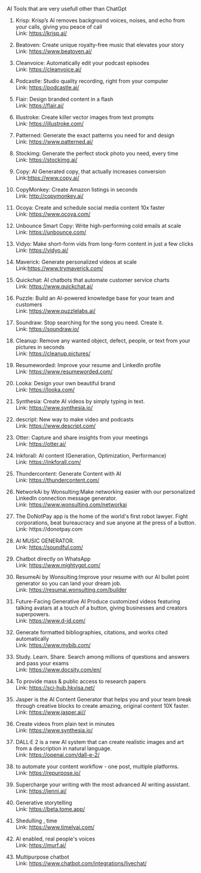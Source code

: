 <p class="has-line-data" data-line-start="1" data-line-end="2">AI Tools that are very usefull other than ChatGpt</p>
<ol>
<li class="has-line-data" data-line-start="3" data-line-end="6">
<p class="has-line-data" data-line-start="3" data-line-end="5">Krisp: Krisp’s AI removes background voices, noises, and echo from your calls, giving you peace of call<br>
Link: <a href="https://krisp.ai/">https://krisp.ai/</a></p>
</li>
<li class="has-line-data" data-line-start="6" data-line-end="9">
<p class="has-line-data" data-line-start="6" data-line-end="8">Beatoven: Create unique royalty-free music that elevates your story<br>
Link: <a href="https://www.beatoven.ai/">https://www.beatoven.ai/</a></p>
</li>
<li class="has-line-data" data-line-start="9" data-line-end="12">
<p class="has-line-data" data-line-start="9" data-line-end="11">Cleanvoice: Automatically edit your podcast episodes<br>
Link: <a href="https://cleanvoice.ai/">https://cleanvoice.ai/</a></p>
</li>
<li class="has-line-data" data-line-start="12" data-line-end="15">
<p class="has-line-data" data-line-start="12" data-line-end="14">Podcastle: Studio quality recording, right from your computer<br>
Link: <a href="https://podcastle.ai/">https://podcastle.ai/</a></p>
</li>
<li class="has-line-data" data-line-start="15" data-line-end="18">
<p class="has-line-data" data-line-start="15" data-line-end="17">Flair: Design branded content in a flash<br>
Link: <a href="https://flair.ai/">https://flair.ai/</a></p>
</li>
<li class="has-line-data" data-line-start="18" data-line-end="21">
<p class="has-line-data" data-line-start="18" data-line-end="20">Illustroke: Create killer vector images from text prompts<br>
Link: <a href="https://illustroke.com/">https://illustroke.com/</a></p>
</li>
<li class="has-line-data" data-line-start="21" data-line-end="24">
<p class="has-line-data" data-line-start="21" data-line-end="23">Patterned: Generate the exact patterns you need for and design<br>
Link: <a href="https://www.patterned.ai/">https://www.patterned.ai/</a></p>
</li>
<li class="has-line-data" data-line-start="24" data-line-end="27">
<p class="has-line-data" data-line-start="24" data-line-end="26">Stockimg: Generate the perfect stock photo you need, every time<br>
Link: <a href="https://stockimg.ai/">https://stockimg.ai/</a></p>
</li>
<li class="has-line-data" data-line-start="27" data-line-end="30">
<p class="has-line-data" data-line-start="27" data-line-end="29">Copy: AI Generated copy, that actually increases conversion<br>
Link:<a href="https://www.copy.ai/">https://www.copy.ai/</a></p>
</li>
<li class="has-line-data" data-line-start="30" data-line-end="33">
<p class="has-line-data" data-line-start="30" data-line-end="32">CopyMonkey: Create Amazon listings in seconds<br>
Link: <a href="http://copymonkey.ai/">http://copymonkey.ai/</a></p>
</li>
<li class="has-line-data" data-line-start="33" data-line-end="36">
<p class="has-line-data" data-line-start="33" data-line-end="35">Ocoya: Create and schedule social media content 10x faster<br>
Link: <a href="https://www.ocoya.com/">https://www.ocoya.com/</a></p>
</li>
<li class="has-line-data" data-line-start="36" data-line-end="39">
<p class="has-line-data" data-line-start="36" data-line-end="38">Unbounce Smart Copy: Write high-performing cold emails at scale<br>
Link: <a href="https://unbounce.com/">https://unbounce.com/</a></p>
</li>
<li class="has-line-data" data-line-start="39" data-line-end="42">
<p class="has-line-data" data-line-start="39" data-line-end="41">Vidyo: Make short-form vids from long-form content in just a few clicks<br>
Link: <a href="https://vidyo.ai/">https://vidyo.ai/</a></p>
</li>
<li class="has-line-data" data-line-start="42" data-line-end="45">
<p class="has-line-data" data-line-start="42" data-line-end="44">Maverick: Generate personalized videos at scale<br>
Link:<a href="https://www.trymaverick.com/">https://www.trymaverick.com/</a></p>
</li>
<li class="has-line-data" data-line-start="45" data-line-end="48">
<p class="has-line-data" data-line-start="45" data-line-end="47">Quickchat: AI chatbots that automate customer service charts<br>
Link: <a href="https://www.quickchat.ai/">https://www.quickchat.ai/</a></p>
</li>
<li class="has-line-data" data-line-start="48" data-line-end="51">
<p class="has-line-data" data-line-start="48" data-line-end="50">Puzzle: Build an AI-powered knowledge base for your team and customers<br>
Link: <a href="https://www.puzzlelabs.ai/">https://www.puzzlelabs.ai/</a></p>
</li>
<li class="has-line-data" data-line-start="51" data-line-end="54">
<p class="has-line-data" data-line-start="51" data-line-end="53">Soundraw: Stop searching for the song you need. Create it.<br>
Link: <a href="https://soundraw.io/">https://soundraw.io/</a></p>
</li>
<li class="has-line-data" data-line-start="54" data-line-end="57">
<p class="has-line-data" data-line-start="54" data-line-end="56">Cleanup: Remove any wanted object, defect, people, or text from your pictures in seconds<br>
Link: <a href="https://cleanup.pictures/">https://cleanup.pictures/</a></p>
</li>
<li class="has-line-data" data-line-start="57" data-line-end="60">
<p class="has-line-data" data-line-start="57" data-line-end="59">Resumeworded: Improve your resume and LinkedIn profile<br>
Link:  <a href="https://www.resumeworded.com/">https://www.resumeworded.com/</a></p>
</li>
<li class="has-line-data" data-line-start="60" data-line-end="63">
<p class="has-line-data" data-line-start="60" data-line-end="62">Looka: Design your own beautiful brand<br>
Link: <a href="https://looka.com/">https://looka.com/</a></p>
</li>
<!-- <li class="has-line-data" data-line-start="63" data-line-end="66">
<p class="has-line-data" data-line-start="63" data-line-end="65">theresanaiforthat: Comprehensive database of AIs available for every task<br>
Link: <a href="https://lnkd.in/dKhqaaF3">https://lnkd.in/dKhqaaF3</a></p>
</li> -->
<li class="has-line-data" data-line-start="66" data-line-end="69">
<p class="has-line-data" data-line-start="66" data-line-end="68">Synthesia: Create AI videos by simply typing in text.<br>
Link: <a href="https://www.synthesia.io/">https://www.synthesia.io/</a></p>
</li>
<li class="has-line-data" data-line-start="69" data-line-end="72">
<p class="has-line-data" data-line-start="69" data-line-end="71">descript: New way to make video and podcasts<br>
Link: <a href="https://www.descript.com/">https://www.descript.com/</a></p>
</li>
<li class="has-line-data" data-line-start="72" data-line-end="75">
<p class="has-line-data" data-line-start="72" data-line-end="74">Otter: Capture and share insights from your meetings<br>
Link: <a href="https://otter.ai/">https://otter.ai/</a></p>
</li>
<li class="has-line-data" data-line-start="75" data-line-end="78">
<p class="has-line-data" data-line-start="75" data-line-end="77">Inkforall: AI content (Generation, Optimization, Performance)<br>
Link: <a href="https://inkforall.com/">https://inkforall.com/</a></p>
</li>
<li class="has-line-data" data-line-start="78" data-line-end="80">
<p class="has-line-data" data-line-start="78" data-line-end="80">Thundercontent: Generate Content with AI<br>
Link: <a href="https://thundercontent.com/">https://thundercontent.com/</a></p>
</li>

<li class="has-line-data" data-line-start="81" data-line-end="83">
<p class="has-line-data" data-line-start="81" data-line-end="83">NetworkAi by Wonsulting:Make networking easier with our personalized LinkedIn connection message generator.<br>
Link: <a href="https://www.wonsulting.com/networkai">https://www.wonsulting.com/networkai</a></p>
</li>

<li class="has-line-data" data-line-start="84" data-line-end="87">
<p class="has-line-data" data-line-start="84" data-line-end="87">The DoNotPay app is the home of the world's first robot lawyer. Fight corporations, beat bureaucracy and sue anyone at the press of a button.<br>
Link: <a href="https://donotpay.com"></a>https://donotpay.com</p>
</li>

<li class="has-line-data" data-line-start="87" data-line-end="90">
<p class="has-line-data" data-line-start="87" data-line-end="90">AI MUSIC GENERATOR.<br>
Link: <a href="https://soundful.com/">https://soundful.com/</a></p>
</li>

<li class="has-line-data" data-line-start="90" data-line-end="93">
<p class="has-line-data" data-line-start="90" data-line-end="93">Chatbot directly on
WhatsApp<br>
Link: <a href="https://www.mightygpt.com/">https://www.mightygpt.com/</a></p>
</li>

<li class="has-line-data" data-line-start="93" data-line-end="96">
<p class="has-line-data" data-line-start="93" data-line-end="96">ResumeAi by Wonsulting:Improve your resume with our AI bullet point generator so you can land your dream job.<br>
Link: <a href="https://www.wonsulting.com/networkai">https://resumai.wonsulting.com/builder</a></p>
</li>

<li class="has-line-data" data-line-start="96" data-line-end="99">
<p class="has-line-data" data-line-start="96" data-line-end="99">Future-Facing
Generative AI
Produce customized videos featuring talking avatars at a touch of a button, giving businesses and creators superpowers.

<br>
Link: <a href="https://www.d-id.com/">https://www.d-id.com/</a></p>
</li>

<li class="has-line-data" data-line-start="99" data-line-end="102">
<p class="has-line-data" data-line-start="99" data-line-end="102">Generate formatted bibliographies, citations, and works cited automatically<br>
Link: <a href="https://www.mybib.com/">https://www.mybib.com/</a></p>
</li>

<li class="has-line-data" data-line-start="102" data-line-end="105">
<p class="has-line-data" data-line-start="102" data-line-end="105">
Study. Learn. Share.
Search among millions of questions and answers and pass your exams
<br>
Link: <a href="https://www.docsity.com/en/">https://www.docsity.com/en/</a></p>
</li>

<li class="has-line-data" data-line-start="105" data-line-end="108">
<p class="has-line-data" data-line-start="105" data-line-end="108">
To provide mass & public access to research papers
<br>
Link: <a href="https://sci-hub.hkvisa.net/">https://sci-hub.hkvisa.net/</a></p>
</li>

<li class="has-line-data" data-line-start="108" data-line-end="111">
<p class="has-line-data" data-line-start="108" data-line-end="111">
Jasper is the AI Content Generator that helps you and your team break through creative blocks to create amazing, original content 10X faster.
<br>
Link: <a href="https://www.jasper.ai/">https://www.jasper.ai//</a></p>
</li>

<li class="has-line-data" data-line-start="111" data-line-end="114">
<p class="has-line-data" data-line-start="111" data-line-end="114">
Create videos from plain text in minutes

<br>
Link: <a href="https://www.synthesia.io/">https://www.synthesia.io/</a></p>
</li>

<li class="has-line-data" data-line-start="114" data-line-end="117">
<p class="has-line-data" data-line-start="114" data-line-end="117">
DALL·E 2 is a new AI system that can create realistic images and art from a description in natural language.
<br>
Link: <a href="https://openai.com/dall-e-2/">https://openai.com/dall-e-2/</a></p>
</li>

<li class="has-line-data" data-line-start="117" data-line-end="120">
<p class="has-line-data" data-line-start="117" data-line-end="120">
to automate your content workflow - one post, multiple platforms.
<br>
Link: <a href="https://repurpose.io/">https://repurpose.io/</a></p>
</li>

<li class="has-line-data" data-line-start="120" data-line-end="123">
<p class="has-line-data" data-line-start="120" data-line-end="123">
Supercharge your writing with the most advanced AI writing assistant.
<br>
Link: <a href="https://jenni.ai/">https://jenni.ai/</a></p>
</li>

<li class="has-line-data" data-line-start="123" data-line-end="126">
<p class="has-line-data" data-line-start="123" data-line-end="126">
Generative storytelling

<br>
Link: <a href="https://beta.tome.app/">https://beta.tome.app/</a></p>
</li>

<li class="has-line-data" data-line-start="126" data-line-end="129">
<p class="has-line-data" data-line-start="126" data-line-end="129">
Shedulling , time
<br>
Link: <a href="https://www.timelyai.com/">https://www.timelyai.com/</a></p>
</li>

<li class="has-line-data" data-line-start="129" data-line-end="132">
<p class="has-line-data" data-line-start="129" data-line-end="132">AI enabled, real people's voices
<br>
Link: <a href="https://murf.ai/">https://murf.ai/</a></p>
</li>

<li class="has-line-data" data-line-start="132" data-line-end="135">
<p class="has-line-data" data-line-start="132" data-line-end="135">
Multipurpose chatbot
<br>
Link: <a href="https://www.chatbot.com/integrations/livechat/">https://www.chatbot.com/integrations/livechat/</a></p>
</li>

</ol>
